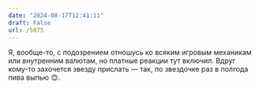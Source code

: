 ```yaml
---
date: "2024-08-17T12:41:11"
draft: False
url: /5075
---
```


Я, вообще-то, с подозрением отношусь ко всяким игровым механикам или внутренним валютам, но платные реакции тут включил. Вдруг кому-то захочется звезду прислать — так, по звездочке раз в полгода пива выпью 😊.
